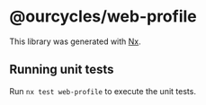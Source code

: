 # @ourcycles/web-profile

This library was generated with [Nx](https://nx.dev).

## Running unit tests

Run `nx test web-profile` to execute the unit tests.
